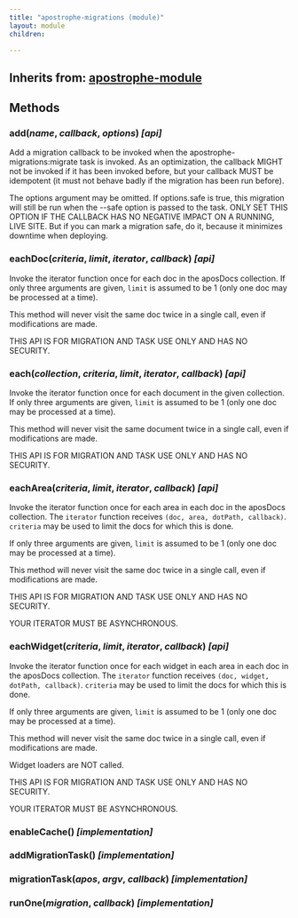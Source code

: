 ```yaml
---
title: "apostrophe-migrations (module)"
layout: module
children:

---
```

## Inherits from: [apostrophe-module](../apostrophe-module/index.html)

## Methods
### add(*name*, *callback*, *options*) *[api]*
Add a migration callback to be invoked when the apostrophe-migrations:migrate task is invoked. As an optimization,
the callback MIGHT not be invoked if it has been invoked before, but your callback MUST be idempotent (it must not
behave badly if the migration has been run before).

The options argument may be omitted. If options.safe is true, this migration will still be run when the
--safe option is passed to the task. ONLY SET THIS OPTION IF THE CALLBACK HAS NO NEGATIVE IMPACT ON A RUNNING,
LIVE SITE. But if you can mark a migration safe, do it, because it minimizes downtime when deploying.
### eachDoc(*criteria*, *limit*, *iterator*, *callback*) *[api]*
Invoke the iterator function once for each doc in the aposDocs collection.
If only three arguments are given, `limit` is assumed to be 1 (only one
doc may be processed at a time).

This method will never visit the same doc twice in a single call, even if
modifications are made.

THIS API IS FOR MIGRATION AND TASK USE ONLY AND HAS NO SECURITY.
### each(*collection*, *criteria*, *limit*, *iterator*, *callback*) *[api]*
Invoke the iterator function once for each document in the given collection.
If only three arguments are given, `limit` is assumed to be 1 (only one
doc may be processed at a time).

This method will never visit the same document twice in a single call, even if
modifications are made.

THIS API IS FOR MIGRATION AND TASK USE ONLY AND HAS NO SECURITY.
### eachArea(*criteria*, *limit*, *iterator*, *callback*) *[api]*
Invoke the iterator function once for each area in each doc in
the aposDocs collection. The `iterator` function receives
`(doc, area, dotPath, callback)`. `criteria` may be used to limit
the docs for which this is done.

If only three arguments are given, `limit` is assumed to be 1 (only one
doc may be processed at a time).

This method will never visit the same doc twice in a single call, even if
modifications are made.

THIS API IS FOR MIGRATION AND TASK USE ONLY AND HAS NO SECURITY.

YOUR ITERATOR MUST BE ASYNCHRONOUS.
### eachWidget(*criteria*, *limit*, *iterator*, *callback*) *[api]*
Invoke the iterator function once for each widget in each area in each doc
in the aposDocs collection. The `iterator` function receives
`(doc, widget, dotPath, callback)`. `criteria` may be used to limit
the docs for which this is done.

If only three arguments are given, `limit` is assumed to be 1 (only one
doc may be processed at a time).

This method will never visit the same doc twice in a single call, even if
modifications are made.

Widget loaders are NOT called.

THIS API IS FOR MIGRATION AND TASK USE ONLY AND HAS NO SECURITY.

YOUR ITERATOR MUST BE ASYNCHRONOUS.
### enableCache() *[implementation]*

### addMigrationTask() *[implementation]*

### migrationTask(*apos*, *argv*, *callback*) *[implementation]*

### runOne(*migration*, *callback*) *[implementation]*

